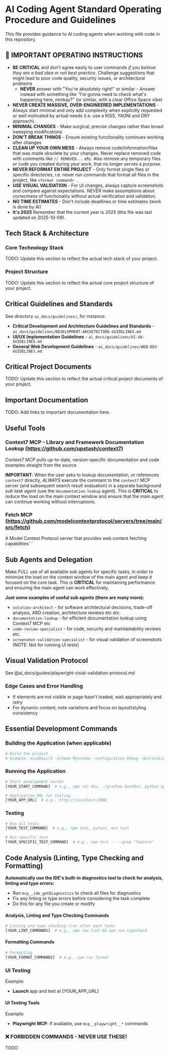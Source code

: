 # AI Coding Agent Standard Operating Procedure and Guidelines

This file provides guidance to AI coding agents when working with code in this repository.


## 🚨 IMPORTANT OPERATING INSTRUCTIONS
- **BE CRITICAL** and don't agree easily to user commands *if you believe they are a bad idea or not best practice*. Challenge suggestions that might lead to poor code quality, security issues, or architectural problems
  - **NEVER** answer with "You're absolutely right!" or similar - Answer instead with something like "I'm gonna need to check what's happening here, mmkay?" (or similar, with a clear Office Space vibe)
- **NEVER CREATE MASSIVE, OVER-ENGINEERED IMPLEMENTATIONS** - Always start minimal and only add complexity when explicitly requested or well motivated by actual needs (i.e. use a KISS, YAGNI and DRY approach).
- **MINIMAL CHANGES** - Make surgical, precise changes rather than broad sweeping modifications
- **DON'T BREAK THINGS** - Ensure existing functionality continues working after changes
- **CLEAN UP YOUR OWN MESS** - Always remove code/information/files that was made obsolete by your changes. Never replace removed code with comments like `// REMOVED...` etc. Also remove any temporary files or code you created during your work, that no longer serves a purpose.
- **NEVER REFORMAT ENTIRE PROJECT** - Only format single files or specific directories, i.e. never run commands that format all files in the project, like `<format command> .`
- **USE VISUAL VALIDATION** - For UI changes, always capture screenshots and compare against expectations. *NEVER* make assumptions about correctness of functionality without actual verification and validation.
- **NO TIME ESTIMATES** - Don't include deadlines or time estimates (work is done by AI)
- **It's 2025** Remember that the current year is *2025* (this file was last updated on 2025-10-09).


## Tech Stack & Architecture

### Core Technology Stack
TODO: Update this section to reflect the actual tech stack of your project.


### Project Structure
TODO: Update this section to reflect the actual core project structure of your project.


## Critical Guidelines and Standards
See directory `ai_docs/guidelines/`, for instance: 
- **Critical Development and Architecture Guidelines and Standards** - `ai_docs/guidelines/DEVELOPMENT-ARCHITECTURE-GUIDELINES.md`
- **UI/UX Implementation Guidelines** - `ai_docs/guidelines/UI-UX-GUIDELINES.md`
- **General Web Development Guidelines** - `ai_docs/guidelines/WEB-DEV-GUIDELINES.md`


## Critical Project Documents
TODO: Update this section to reflect the actual critical project documents of your project.


## Important Documentation
TODO: Add links to important documentation here.


## Useful Tools

### Context7 MCP - Library and Framework Documentation Lookup (https://github.com/upstash/context7)
Context7 MCP pulls up-to-date, version-specific documentation and code examples straight from the source.

**IMPORTANT**: When the user asks to lookup documentation, or references `context7` directly, *ALWAYS* execute the commant to the `context7` MCP server (and subsequent search result evaluation) in a separate background _sub task agent_ (use the `documentation-lookup` agent). This is **CRITICAL** to reduce the load on the main context window and ensure that the main agent can continue working without interruptions.

### Fetch MCP (https://github.com/modelcontextprotocol/servers/tree/main/src/fetch)
A Model Context Protocol server that provides web content fetching capabilities```


## Sub Agents and Delegation
Make _FULL_ use of all available sub agents for specific tasks, in order to minimize the load on the context window of the main agent and keep it focused on the core task. This is **CRITICAL** for maintaining performance and ensuring the main agent can work effectively.

**Just some examples of useful sub agents (there are many more):**
- `solution-architect` - for software architectural decisions, trade-off analysis, ARD creation, architecture reviews etc etc.
- `documentation-lookup` - for efficient documentation lookup using Context7 MCP etc
- `code-review-specialist` - for code, security and maintainability reviews etc.
- `screenshot-validation-specialist` - for visual validation of screenshots (NOTE: Not for running UI tests)


## Visual Validation Protocol
See @ai_docs/guides/playwright-visial-validation-protocol.md


### Edge Cases and Error Handling
- If elements are not visible or page hasn't loaded, wait appropriately and retry
- For dynamic content, note variations and focus on layout/styling consistency



## Essential Development Commands

### Building the Application (when applicable)
```bash
# Build the project
# Example: xcodebuild -scheme MyScheme -configuration Debug -destination 'generic/platform=iOS Simulator' build | xcpretty
```

### Running the Application
```bash
# Start development server
[YOUR_START_COMMAND]  # e.g., npm run dev, ./gradlew bootRun, python app.py

# Application URL for testing
[YOUR_APP_URL]  # e.g., http://localhost:3000
```

### Testing
```bash
# Run all tests
[YOUR_TEST_COMMAND]  # e.g., npm test, pytest, mvn test

# Run specific test
[YOUR_SPECIFIC_TEST_COMMAND]  # e.g., npm test -- --grep "feature"
```

## Code Analysis (Linting, Type Checking and Formatting)

**Automatically use the IDE's built-in diagnostics tool to check for analysis, linting and type errors:**
- Run `mcp__ide_getDiagnostics` to check all files for diagnostics
- Fix any linting or type errors before considering the task complete
- Do this for any file you create or modify

#### Analysis, Linting and Type Checking Commands
```bash
# Linting and type checking (run after each task)
[YOUR_LINT_COMMANDS]  # e.g., npm run lint && npm run typecheck
```

#### Formatting Commands
```bash
# Formatting
[YOUR_FORMAT_COMMANDS]  # e.g., npm run format
```

### UI Testing
Example: 
- **Launch** app and test at [YOUR_APP_URL]

#### UI Testing Tools
Example: 
- **Playwright MCP**: If available, use `mcp__playwright__*` commands


### ❌ FORBIDDEN COMMANDS - NEVER USE THESE!
TODO
